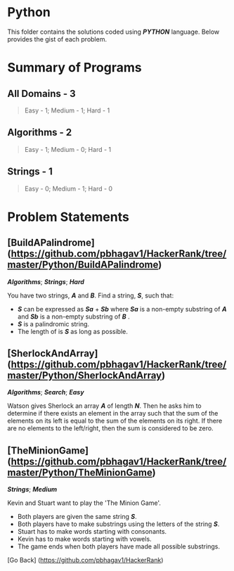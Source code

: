 # Python
This folder contains the solutions coded using **_PYTHON_** language. Below provides the gist of each problem.

# Summary of Programs
## All Domains - 3
  > Easy - 1; Medium - 1; Hard - 1 

## Algorithms - 2
  > Easy - 1; Medium - 0; Hard - 1 

## Strings - 1
  > Easy - 0; Medium - 1; Hard - 0 

# Problem Statements

## [BuildAPalindrome] (https://github.com/pbhagav1/HackerRank/tree/master/Python/BuildAPalindrome)
**_Algorithms_**; **_Strings_**; **_Hard_**

You have two strings, **_A_** and **_B_**. Find a string, **_S_**, such that:

  - **_S_** can be expressed as **_Sa_** + **_Sb_** where **_Sa_** is a non-empty substring of **_A_** and **_Sb_** is a non-empty substring of **_B_** .
  - **_S_** is a palindromic string.
  - The length of is **_S_** as long as possible.

## [SherlockAndArray] (https://github.com/pbhagav1/HackerRank/tree/master/Python/SherlockAndArray)
**_Algorithms_**; **_Search_**; **_Easy_**

Watson gives Sherlock an array **_A_** of length **_N_**. 
Then he asks him to determine if there exists an element in the array such that 
the sum of the elements on its left is equal to the sum of the elements on its right. 
If there are no elements to the left/right, then the sum is considered to be zero. 


## [TheMinionGame] (https://github.com/pbhagav1/HackerRank/tree/master/Python/TheMinionGame)
**_Strings_**; **_Medium_**

Kevin and Stuart want to play the 'The Minion Game'.
  - Both players are given the same string **_S_**.
  - Both players have to make substrings using the letters of the string **_S_**.
  - Stuart has to make words starting with consonants.
  - Kevin has to make words starting with vowels.
  - The game ends when both players have made all possible substrings.



[Go Back] (https://github.com/pbhagav1/HackerRank)